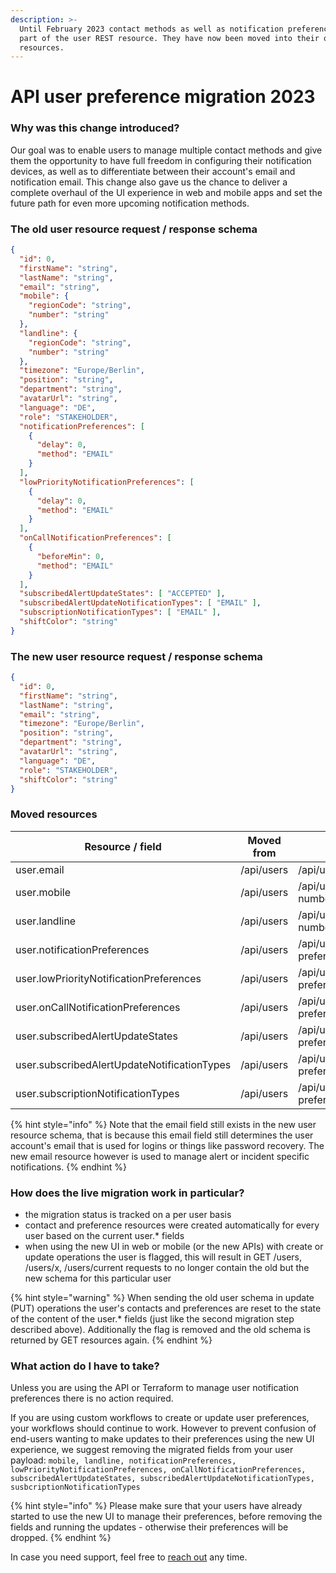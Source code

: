 ```yaml
---
description: >-
  Until February 2023 contact methods as well as notification preferences were
  part of the user REST resource. They have now been moved into their own
  resources.
---
```


# API user preference migration 2023

### Why was this change introduced?

Our goal was to enable users to manage multiple contact methods and give them the opportunity to have full freedom in configuring their notification devices, as well as to differentiate between their account's email and notification email. This change also gave us the chance to deliver a complete overhaul of the UI experience in web and mobile apps and set the future path for even more upcoming notification methods.

### The old user resource request / response schema

```json
{
  "id": 0,
  "firstName": "string",
  "lastName": "string",
  "email": "string",
  "mobile": {
    "regionCode": "string",
    "number": "string"
  },
  "landline": {
    "regionCode": "string",
    "number": "string"
  },
  "timezone": "Europe/Berlin",
  "position": "string",
  "department": "string",
  "avatarUrl": "string",
  "language": "DE",
  "role": "STAKEHOLDER",
  "notificationPreferences": [
    {
      "delay": 0,
      "method": "EMAIL"
    }
  ],
  "lowPriorityNotificationPreferences": [
    {
      "delay": 0,
      "method": "EMAIL"
    }
  ],
  "onCallNotificationPreferences": [
    {
      "beforeMin": 0,
      "method": "EMAIL"
    }
  ],
  "subscribedAlertUpdateStates": [ "ACCEPTED" ],
  "subscribedAlertUpdateNotificationTypes": [ "EMAIL" ],
  "subscriptionNotificationTypes": [ "EMAIL" ],
  "shiftColor": "string"
}
```

### The new user resource request / response schema

```json
{
  "id": 0,
  "firstName": "string",
  "lastName": "string",
  "email": "string",
  "timezone": "Europe/Berlin",
  "position": "string",
  "department": "string",
  "avatarUrl": "string",
  "language": "DE",
  "role": "STAKEHOLDER",
  "shiftColor": "string"
}
```

### Moved resources

| Resource / field                            | Moved from | Moved to                                               |
| ------------------------------------------- | ---------- | ------------------------------------------------------ |
| user.email                                  | /api/users | /api/users/{id}/contacts/emails                        |
| user.mobile                                 | /api/users | /api/users/{id}/contacts/phone-numbers                 |
| user.landline                               | /api/users | /api/users/{id}/contacts/phone-numbers                 |
| user.notificationPreferences                | /api/users | /api/users/{id}/notification-preferences/alerts        |
| user.lowPriorityNotificationPreferences     | /api/users | /api/users/{id}/notification-preferences/alerts        |
| user.onCallNotificationPreferences          | /api/users | /api/users/{id}/notification-preferences/duties        |
| user.subscribedAlertUpdateStates            | /api/users | /api/users/{id}/notification-preferences/updates       |
| user.subscribedAlertUpdateNotificationTypes | /api/users | /api/users/{id}/notification-preferences/updates       |
| user.subscriptionNotificationTypes          | /api/users | /api/users/{id}/notification-preferences/subscriptions |

{% hint style="info" %}
Note that the email field still exists in the new user resource schema, that is because this email field still determines the user account's email that is used for logins or things like password recovery. The new email resource however is used to manage alert or incident specific notifications.
{% endhint %}

### How does the live migration work in particular?

* the migration status is tracked on a per user basis
* contact and preference resources were created automatically for every user based on the current user.\* fields
* when using the new UI in web or mobile (or the new APIs) with create or update operations the user is flagged, this will result in GET /users, /users/x, /users/current requests to no longer contain the old but the new schema for this particular user

{% hint style="warning" %}
When sending the old user schema in update (PUT) operations the user's contacts and preferences are reset to the state of the content of the user.\* fields (just like the second migration step described above). Additionally the flag is removed and the old schema is returned by GET resources again.
{% endhint %}

### What action do I have to take?

Unless you are using the API or Terraform to manage user notification preferences there is no action required.

If you are using custom workflows to create or update user preferences, your workflows should continue to work. However to prevent confusion of end-users wanting to make updates to their preferences using the new UI experience, we suggest removing the migrated fields from your user payload: `mobile, landline, notificationPreferences, lowPriorityNotificationPreferences, onCallNotificationPreferences, subscribedAlertUpdateStates, subscribedAlertUpdateNotificationTypes, susbcriptionNotificationTypes`

{% hint style="info" %}
Please make sure that your users have already started to use the new UI to manage their preferences, before removing the fields and running the updates - otherwise their preferences will be dropped.
{% endhint %}

In case you need support, feel free to [reach out](../../contact.md) any time.

